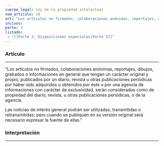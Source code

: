 ```yaml
---
cuerpo_legal: Ley de la propiedad intelectual
num_articulo: 28
art: "Los artículos no firmados, colaboraciones anónimas, reportajes, dibujos, grabados o informaciones en general que tengan un carácter original y propio, publicados por un diario, revista u otras publicaciones periódicas por haber sido adquiridos u obtenidos por éste o por una agencia de informaciones con carácter de exclusividad, serán considerados como de propiedad del diario, revista, u otras publicaciones periódicas, o de la agencia.  Las noticias de interés general podrán ser utilizadas, transmitidas o retransmitidas; pero cuando se publiquen en su versión original será necesario expresar la fuente de ellas."
incisos: 
parte: 3
listado:
 - "[[Parte 3, Disposiciones especiales|Parte 3]]"
---
```

### Artículo
---
"Los artículos no firmados, colaboraciones anónimas, reportajes, dibujos, grabados o informaciones en general que tengan un carácter original y propio, publicados por un diario, revista u otras publicaciones periódicas por haber sido adquiridos u obtenidos por éste o por una agencia de informaciones con carácter de exclusividad, serán considerados como de propiedad del diario, revista, u otras publicaciones periódicas, o de la agencia.  

Las noticias de interés general podrán ser utilizadas, transmitidas o retransmitidas; pero cuando se publiquen en su versión original será necesario expresar la fuente de ellas."


### Interpretación
---
